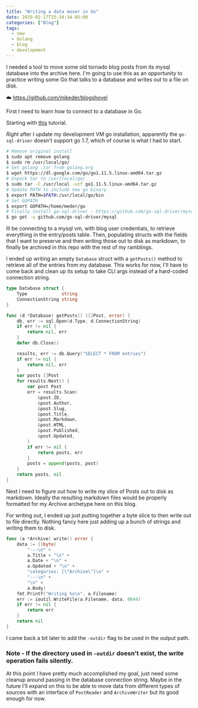 ```yaml
---
title: "Writing a data mover in Go"
date: 2019-02-17T15:34:34-05:00
categories: ["Blog"]
tags:
  - new
  - Golang
  - blog
  - development
---
```


I needed a tool to move some old tornado blog posts from its mysql database into the archive here. I'm going to use this as an opportunity to practice writing some Go that talks to a database and writes out to a file on disk.

:cloud: https://github.com/mikeder/blogshovel

<!--more-->

First I need to learn how to connect to a database in Go.

Starting with [this](https://tutorialedge.net/golang/golang-mysql-tutorial/) tutorial.

*Right* after I update my development VM go installation, apparently the `go-sql-driver` doesn't support go 1.7, which of course is what I had to start.

```bash
# Remove original install
$ sudo apt remove golang
$ sudo rm /usr/local/go/
# Get golang .tar from golang.org
$ wget https://dl.google.com/go/go1.11.5.linux-amd64.tar.gz
# Unpack tar to /usr/local/go/
$ sudo tar -C /usr/local -xzf go1.11.5.linux-amd64.tar.gz
# Update PATH to include new go binary
$ export PATH=$PATH:/usr/local/go/bin
# Set GOPATH
$ export GOPATH=/home/meder/go
# Finally install go-sql-driver - https://github.com/go-sql-driver/mysql
$ go get -u github.com/go-sql-driver/mysql
```

Ill be connecting to a mysql vm, with blog user credentials, to retrieve everything in the entry/posts table. Then, populating structs with the fields that I want to preserve and then writing those out to disk as markdown, to finally be archived in this repo with the rest of my ramblings.

I ended up writing an empty `Database` struct with a `getPosts()` method to retrieve all of the entries from my database. This works for now, I'll have to come back and clean up its setup to take CLI args instead of a hard-coded connection string.

```go
type Database struct {
	Type             string
	ConnectionString string
}

func (d *Database) getPosts() ([]Post, error) {
	db, err := sql.Open(d.Type, d.ConnectionString)
	if err != nil {
		return nil, err
	}
	defer db.Close()

	results, err := db.Query("SELECT * FROM entries")
	if err != nil {
		return nil, err
	}
	var posts []Post
	for results.Next() {
		var post Post
		err = results.Scan(
			&post.ID,
			&post.Author,
			&post.Slug,
			&post.Title,
			&post.Markdown,
			&post.HTML,
			&post.Published,
			&post.Updated,
		)
		if err != nil {
			return posts, err
		}
		posts = append(posts, post)
	}
	return posts, nil
}
```

Next I need to figure out how to write my slice of Posts out to disk as markdown. Ideally the resulting markdown files would be properly formatted for my Archive archetype here on this blog.

For writing out, I ended up just putting together a byte slice to then write out to file directly. Nothing fancy here just adding up a bunch of strings and writing them to disk.

```go
func (a *Archive) write() error {
	data := []byte(
		"---\n" +
		a.Title + "\n" +
		a.Date + "\n" +
		a.Updated + "\n" +
		"categories: [\"Archive\"]\n" +
		"---\n" +
		"\n" +
		a.Body)
	fmt.Printf("Writing %v\n", a.Filename)
	err := ioutil.WriteFile(a.Filename, data, 0644)
	if err != nil {
		return err
	}
	return nil
}
```

I came back a bit later to add the `-outdir` flag to be used in the output path.

### Note - If the directory used in `-outdir` doesn't exist, the write operation fails silently.

At this point I have pretty much accomplished my goal, just need some cleanup around passing in the database connection string. Maybe in the future I'll expand on this to be able to move data from different types of sources with an interface of `PostReader` and `ArchiveWriter` but its good enough for now.
